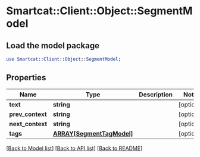 # Smartcat::Client::Object::SegmentModel

## Load the model package
```perl
use Smartcat::Client::Object::SegmentModel;
```

## Properties
Name | Type | Description | Notes
------------ | ------------- | ------------- | -------------
**text** | **string** |  | [optional] 
**prev_context** | **string** |  | [optional] 
**next_context** | **string** |  | [optional] 
**tags** | [**ARRAY[SegmentTagModel]**](SegmentTagModel.md) |  | [optional] 

[[Back to Model list]](../README.md#documentation-for-models) [[Back to API list]](../README.md#documentation-for-api-endpoints) [[Back to README]](../README.md)


